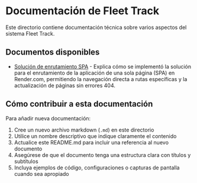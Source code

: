 # Documentación de Fleet Track

Este directorio contiene documentación técnica sobre varios aspectos del sistema Fleet Track.

## Documentos disponibles

- [Solución de enrutamiento SPA](./spa-routing.md) - Explica cómo se implementó la solución para el enrutamiento de la aplicación de una sola página (SPA) en Render.com, permitiendo la navegación directa a rutas específicas y la actualización de páginas sin errores 404.

## Cómo contribuir a esta documentación

Para añadir nueva documentación:

1. Cree un nuevo archivo markdown (`.md`) en este directorio
2. Utilice un nombre descriptivo que indique claramente el contenido
3. Actualice este README.md para incluir una referencia al nuevo documento
4. Asegúrese de que el documento tenga una estructura clara con títulos y subtítulos
5. Incluya ejemplos de código, configuraciones o capturas de pantalla cuando sea apropiado

